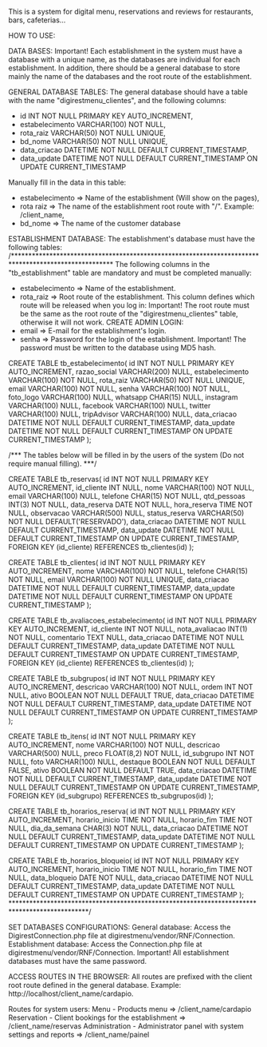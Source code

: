 This is a system for digital menu, reservations and reviews for restaurants, bars, cafeterias...


HOW TO USE:


DATA BASES:
Important! Each establishment in the system must have a database with a unique name, as the databases are individual for each establishment.
In addition, there should be a general database to store mainly the name of the databases and the root route of the establishment.


GENERAL DATABASE TABLES:
The general database should have a table with the name "digirestmenu_clientes", and the following columns:
- id INT NOT NULL PRIMARY KEY AUTO_INCREMENT,
- estabelecimento VARCHAR(100) NOT NULL,
- rota_raiz VARCHAR(50) NOT NULL UNIQUE,
- bd_nome VARCHAR(50) NOT NULL UNIQUE,
- data_criacao DATETIME NOT NULL DEFAULT CURRENT_TIMESTAMP,
- data_update DATETIME NOT NULL DEFAULT CURRENT_TIMESTAMP ON UPDATE CURRENT_TIMESTAMP

Manually fill in the data in this table:
- estabelecimento => Name of the establishment (Will show on the pages),
- rota raiz => The name of the establishment root route with "/". Example: /client_name,
- bd_nome => The name of the customer database


ESTABLISHMENT DATABASE:
The establishment's database must have the following tables:
/*****************************************************************************************************
The following columns in the "tb_establishment" table are mandatory and must be completed manually:
- estabelecimento => Name of the establishment.
- rota_raiz => Root route of the establishment. This column defines which route will be released when you log in: Important! The root route must be the same as the root route of the "digirestmenu_clientes" table, otherwise it will not work.
CREATE ADMIN LOGIN:
- email => E-mail for the establishment's login.
- senha => Password for the login of the establishment. Important! The password must be written to the database using MD5 hash.

CREATE TABLE tb_estabelecimento(
    id INT NOT NULL PRIMARY KEY AUTO_INCREMENT,
    razao_social VARCHAR(200) NULL, 
    estabelecimento VARCHAR(100) NOT NULL,
    rota_raiz VARCHAR(50) NOT NULL UNIQUE,
    email VARCHAR(100) NOT NULL,
    senha VARCHAR(100) NOT NULL,
    foto_logo VARCHAR(100) NULL,
    whatsapp CHAR(15) NULL,
    instagram VARCHAR(100) NULL,
    facebook VARCHAR(100) NULL,
    twitter VARCHAR(100) NULL,
    tripAdvisor VARCHAR(100) NULL,
    data_criacao DATETIME NOT NULL DEFAULT CURRENT_TIMESTAMP,
    data_update DATETIME NOT NULL DEFAULT CURRENT_TIMESTAMP ON UPDATE CURRENT_TIMESTAMP
);

/*** The tables below will be filled in by the users of the system (Do not require manual filling). ***/

CREATE TABLE tb_reservas(
	id INT NOT NULL PRIMARY KEY AUTO_INCREMENT,
    id_cliente  INT NULL,
    nome VARCHAR(100) NOT NULL,
    email VARCHAR(100) NULL,
    telefone CHAR(15) NOT NULL,
    qtd_pessoas INT(3) NOT NULL,
    data_reserva DATE NOT NULL,
    hora_reserva TIME NOT NULL,
    observacao VARCHAR(500) NULL,
    status_reserva VARCHAR(50) NOT NULL DEFAULT('RESERVADO'),
    data_criacao DATETIME NOT NULL DEFAULT CURRENT_TIMESTAMP,
    data_update DATETIME NOT NULL DEFAULT CURRENT_TIMESTAMP ON UPDATE CURRENT_TIMESTAMP,
    FOREIGN KEY (id_cliente) REFERENCES tb_clientes(id)
);

CREATE TABLE tb_clientes(
    id INT NOT NULL PRIMARY KEY AUTO_INCREMENT,
    nome  VARCHAR(100) NOT NULL,
    telefone CHAR(15) NOT NULL,
    email VARCHAR(100) NOT NULL UNIQUE,
    data_criacao DATETIME NOT NULL DEFAULT CURRENT_TIMESTAMP,
    data_update DATETIME NOT NULL DEFAULT CURRENT_TIMESTAMP ON UPDATE CURRENT_TIMESTAMP
);

CREATE TABLE tb_avaliacoes_estabelecimento(
    id INT NOT NULL PRIMARY KEY AUTO_INCREMENT,
    id_cliente INT NOT NULL,
    nota_avaliacao  INT(1) NOT NULL,
    comentario TEXT NULL,
    data_criacao DATETIME NOT NULL DEFAULT CURRENT_TIMESTAMP,
    data_update DATETIME NOT NULL DEFAULT CURRENT_TIMESTAMP ON UPDATE CURRENT_TIMESTAMP,
    FOREIGN KEY (id_cliente) REFERENCES tb_clientes(id)
);

CREATE TABLE tb_subgrupos(
    id INT NOT NULL PRIMARY KEY AUTO_INCREMENT,
    descricao VARCHAR(100) NOT NULL,
    ordem INT NOT NULL,
    ativo BOOLEAN NOT NULL DEFAULT TRUE,
    data_criacao DATETIME NOT NULL DEFAULT CURRENT_TIMESTAMP,
    data_update DATETIME NOT NULL DEFAULT CURRENT_TIMESTAMP ON UPDATE CURRENT_TIMESTAMP 
);

CREATE TABLE tb_itens(
    id INT NOT NULL PRIMARY KEY AUTO_INCREMENT,
    nome VARCHAR(100) NOT NULL,
    descricao VARCHAR(500) NULL,
    preco FLOAT(8,2) NOT NULL,
    id_subgrupo INT NOT NULL,
    foto VARCHAR(100) NULL,
    destaque BOOLEAN NOT NULL DEFAULT FALSE,
    ativo BOOLEAN NOT NULL DEFAULT TRUE,
    data_criacao DATETIME NOT NULL DEFAULT CURRENT_TIMESTAMP,
    data_update DATETIME NOT NULL DEFAULT CURRENT_TIMESTAMP ON UPDATE CURRENT_TIMESTAMP, 
    FOREIGN KEY (id_subgrupo) REFERENCES tb_subgrupos(id)
);

CREATE TABLE tb_horarios_reserva(
    id INT NOT NULL PRIMARY KEY AUTO_INCREMENT,
    horario_inicio TIME NOT NULL,
    horario_fim TIME NOT NULL,
    dia_da_semana CHAR(3) NOT NULL,
    data_criacao DATETIME NOT NULL DEFAULT CURRENT_TIMESTAMP,
    data_update DATETIME NOT NULL DEFAULT CURRENT_TIMESTAMP ON UPDATE CURRENT_TIMESTAMP
);

CREATE TABLE tb_horarios_bloqueio(
    id INT NOT NULL PRIMARY KEY AUTO_INCREMENT,
    horario_inicio TIME NOT NULL,
    horario_fim TIME NOT NULL,
    data_bloqueio DATE NOT NULL,
    data_criacao DATETIME NOT NULL DEFAULT CURRENT_TIMESTAMP,
    data_update DATETIME NOT NULL DEFAULT CURRENT_TIMESTAMP ON UPDATE CURRENT_TIMESTAMP
);
**********************************************************************************************/


SET DATABASES CONFIGURATIONS:
General database:
Access the DigirestConnection.php file at digirestmenu/vendor/RNF/Connection.
Establishment database:
Access the Connection.php file at digirestmenu/vendor/RNF/Connection.
Important! All establishment databases must have the same password.


ACCESS ROUTES IN THE BROWSER:
All routes are prefixed with the client root route defined in the general database. Example: http://localhost/client_name/cardapio.

Routes for system users:
Menu - Products menu => /client_name/cardapio
Reservation - Client bookings for the establishment  => /client_name/reservas
Administration - Administrator panel with system settings and reports => /client_name/painel